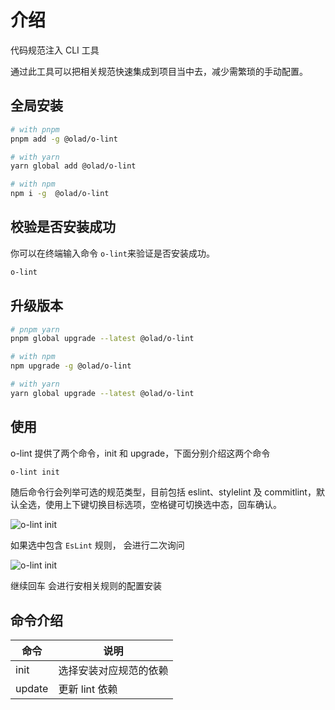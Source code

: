 # 介绍

代码规范注入 CLI 工具

通过此工具可以把相关规范快速集成到项目当中去，减少需繁琐的手动配置。

## 全局安装

```bash
# with pnpm
pnpm add -g @olad/o-lint

# with yarn
yarn global add @olad/o-lint

# with npm
npm i -g  @olad/o-lint
```

## 校验是否安装成功

你可以在终端输入命令 `o-lint`来验证是否安装成功。

```bash
o-lint
```

## 升级版本

```bash
# pnpm yarn
pnpm global upgrade --latest @olad/o-lint

# with npm
npm upgrade -g @olad/o-lint

# with yarn
yarn global upgrade --latest @olad/o-lint
```

## 使用

o-lint 提供了两个命令，init 和 upgrade，下面分别介绍这两个命令

```bash
o-lint init
```

随后命令行会列举可选的规范类型，目前包括 eslint、stylelint 及 commitlint，默认全选，使用上下键切换目标选项，空格键可切换选中态，回车确认。

![o-lint init](/init.png)

如果选中包含 `EsLint` 规则， 会进行二次询问  

![o-lint init](/eslint.png)

继续回车 会进行安相关规则的配置安装

## 命令介绍

| 命令          | 说明                     |
| ------------- | ------------------------ |
| init          | 选择安装对应规范的依赖   |
| update        | 更新 lint 依赖 |
